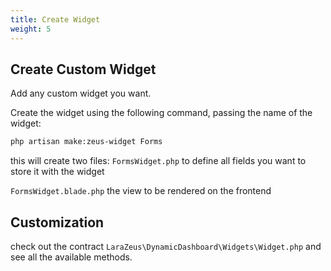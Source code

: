 ```yaml
---
title: Create Widget
weight: 5
---
```


## Create Custom Widget

Add any custom widget you want.

Create the widget using the following command, passing the name of the widget:

```bash
php artisan make:zeus-widget Forms
```

this will create two files:
`FormsWidget.php`
to define all fields you want to store it with the widget

`FormsWidget.blade.php`
the view to be rendered on the frontend

## Customization
check out the contract `LaraZeus\DynamicDashboard\Widgets\Widget.php` and see all the available methods.
